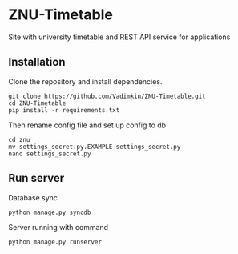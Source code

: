 # ZNU-Timetable

Site with university timetable and REST API service for applications

## Installation

Clone the repository and install dependencies.

```
git clone https://github.com/Vadimkin/ZNU-Timetable.git
cd ZNU-Timetable
pip install -r requirements.txt
```

Then rename config file and set up config to db

```
cd znu
mv settings_secret.py.EXAMPLE settings_secret.py
nano settings_secret.py
```

## Run server

Database sync

```
python manage.py syncdb
```

Server running with command

```
python manage.py runserver
```
